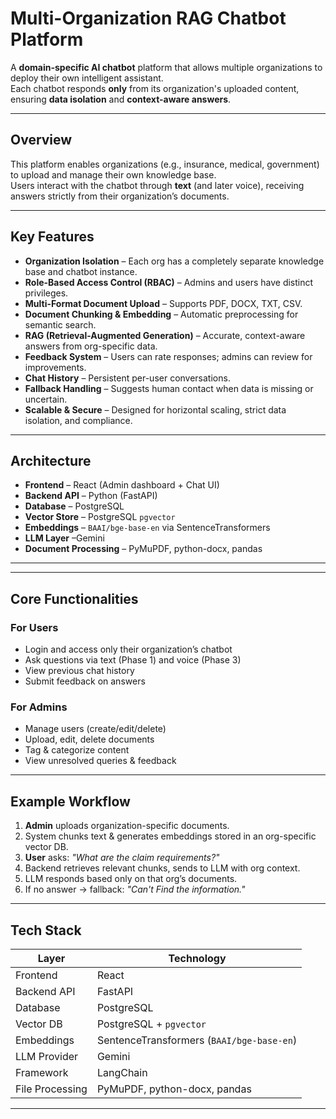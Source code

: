 # Multi-Organization RAG Chatbot Platform

A **domain-specific AI chatbot** platform that allows multiple organizations to deploy their own intelligent assistant.  
Each chatbot responds **only** from its organization's uploaded content, ensuring **data isolation** and **context-aware answers**.

---

## Overview
This platform enables organizations (e.g., insurance, medical, government) to upload and manage their own knowledge base.  
Users interact with the chatbot through **text** (and later voice), receiving answers strictly from their organization’s documents.

---

## Key Features
- **Organization Isolation** – Each org has a completely separate knowledge base and chatbot instance.
- **Role-Based Access Control (RBAC)** – Admins and users have distinct privileges.
- **Multi-Format Document Upload** – Supports PDF, DOCX, TXT, CSV.
- **Document Chunking & Embedding** – Automatic preprocessing for semantic search.
- **RAG (Retrieval-Augmented Generation)** – Accurate, context-aware answers from org-specific data.
- **Feedback System** – Users can rate responses; admins can review for improvements.
- **Chat History** – Persistent per-user conversations.
- **Fallback Handling** – Suggests human contact when data is missing or uncertain.
- **Scalable & Secure** – Designed for horizontal scaling, strict data isolation, and compliance.

---

## Architecture
- **Frontend** – React (Admin dashboard + Chat UI)
- **Backend API** – Python (FastAPI)
- **Database** – PostgreSQL
- **Vector Store** – PostgreSQL `pgvector`
- **Embeddings** – `BAAI/bge-base-en` via SentenceTransformers
- **LLM Layer** –Gemini
- **Document Processing** – PyMuPDF, python-docx, pandas

---

---

## Core Functionalities
### For Users
- Login and access only their organization’s chatbot
- Ask questions via text (Phase 1) and voice (Phase 3)
- View previous chat history
- Submit feedback on answers

### For Admins
- Manage users (create/edit/delete)
- Upload, edit, delete documents
- Tag & categorize content
- View unresolved queries & feedback

---

## Example Workflow
1. **Admin** uploads organization-specific documents.
2. System chunks text & generates embeddings stored in an org-specific vector DB.
3. **User** asks: *"What are the claim requirements?"*
4. Backend retrieves relevant chunks, sends to LLM with org context.
5. LLM responds based only on that org’s documents.
6. If no answer → fallback: *"Can't Find the information."*

---

## Tech Stack
| Layer               | Technology |
|---------------------|------------|
| Frontend            | React |
| Backend API         | FastAPI |
| Database            | PostgreSQL |
| Vector DB           | PostgreSQL + `pgvector` |
| Embeddings          | SentenceTransformers (`BAAI/bge-base-en`) |
| LLM Provider        | Gemini
| Framework           | LangChain |
| File Processing     | PyMuPDF, python-docx, pandas |
---


